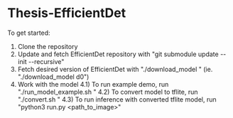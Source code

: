 # Thesis-EfficientDet

To get started:

1) Clone the repository
2) Update and fetch EfficientDet repository with "git submodule update --init --recursive"
3) Fetch desired version of EfficientDet with "./download_model <version>"
   (ie. "./download_model d0")
4) Work with the model
4.1) To run example demo, run "./run_model_example.sh <version>"
4.2) To convert model to tflite, run "./convert.sh <version>"
4.3) To run inference with converted tflite model, run "python3 run.py <path_to_image>"
